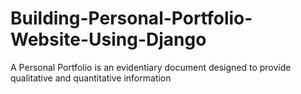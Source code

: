 # Building-Personal-Portfolio-Website-Using-Django
A Personal Portfolio is an evidentiary document designed to provide qualitative and quantitative information
